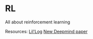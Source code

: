 # RL
All about reinforcement learning

Resources: 
[Lil'Log](https://lilianweng.github.io/lil-log/)
[New Deepmind paper](https://science.sciencemag.org/content/364/6443/859?utm_campaign=the_download.unpaid.engagement&utm_source=hs_email&utm_medium=email&utm_content=73227565&_hsenc=p2ANqtz-8s98H9z-7-GFihghebC1w2lo2RgosuPBYR8t5EAH1XQmiiSQbS5RqLWaCVinjR8nDm46Ka_qR8C1GY9jEbdViwg1I4SA&_hsmi=73227565)
